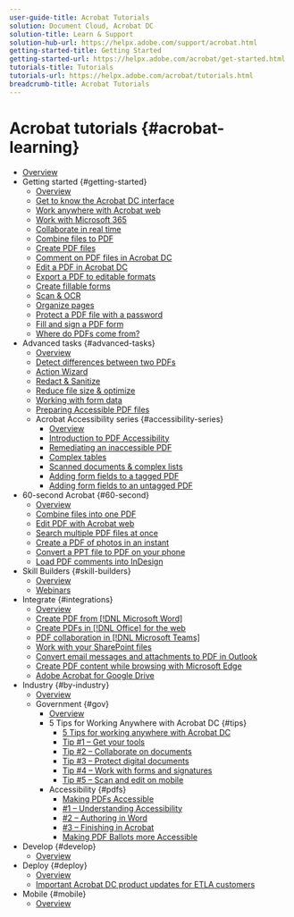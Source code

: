 ```yaml
---
user-guide-title: Acrobat Tutorials
solution: Document Cloud, Acrobat DC
solution-title: Learn & Support
solution-hub-url: https://helpx.adobe.com/support/acrobat.html
getting-started-title: Getting Started
getting-started-url: https://helpx.adobe.com/acrobat/get-started.html
tutorials-title: Tutorials
tutorials-url: https://helpx.adobe.com/acrobat/tutorials.html
breadcrumb-title: Acrobat Tutorials
---
```


# Acrobat tutorials {#acrobat-learning}

+ [Overview](overview.md)
+ Getting started {#getting-started}
  + [Overview](getting-started/getting-started-overview.md)
  + [Get to know the Acrobat DC interface](getting-started/get-to-know-the-acrobat-dc-interface.md)
  + [Work anywhere with Acrobat web](getting-started/acrobatweb.md)
  + [Work with Microsoft 365](https://experienceleague.adobe.com/docs/document-cloud-learn/acrobat-learning/integrations/integrate-overview.html#microsoft)
  + [Collaborate in real time](getting-started/collaborate.md)
  + [Combine files to PDF](getting-started/combine-to-pdf.md)
  + [Create PDF files](getting-started/create-pdf.md)
  + [Comment on PDF files in Acrobat DC](getting-started/comment-on-pdf-files.md)
  + [Edit a PDF in Acrobat DC](getting-started/edit-pdf.md)
  + [Export a PDF to editable formats](getting-started/export-pdf.md)
  + [Create fillable forms](getting-started/create-fillable-forms.md)
  + [Scan & OCR](getting-started/scan-and-ocr.md)
  + [Organize pages](getting-started/organize.md)
  + [Protect a PDF file with a password](getting-started/password-protect.md)
  + [Fill and sign a PDF form](getting-started/fill-and-sign.md)
  + [Where do PDFs come from?](getting-started/where-do-pdfs-come-from.md)
+ Advanced tasks {#advanced-tasks}
  + [Overview](advanced-tasks/advanced-tasks-overview.md)
  + [Detect differences between two PDFs](advanced-tasks/compare.md)
  + [Action Wizard](advanced-tasks/action.md)
  + [Redact & Sanitize](advanced-tasks/redact.md)
  + [Reduce file size & optimize](advanced-tasks/reduce.md)
  + [Working with form data](advanced-tasks/formdata.md)
  + [Preparing Accessible PDF files](advanced-tasks/accessibility.md)
  + Acrobat Accessibility series {#accessibility-series}
     + [Overview](advanced-tasks/accessibility-series.md)
     + [Introduction to PDF Accessibility](advanced-tasks/accessibilitysession1.md)
     + [Remediating an inaccessible PDF](advanced-tasks/accessibilitysession2.md)
     + [Complex tables](advanced-tasks/accessibilitysession3.md)
     + [Scanned documents & complex lists](advanced-tasks/accessibilitysession4.md)
     + [Adding form fields to a tagged PDF](advanced-tasks/accessibilitysession5.md)
     + [Adding form fields to an untagged PDF](advanced-tasks/accessibilitysession6.md)
+ 60-second Acrobat {#60-second}
  + [Overview](60-second/60-second-overview.md)
  + [Combine files into one PDF](60-second/combine-to-one-pdf.md)
  + [Edit PDF with Acrobat web](60-second/edit.md)
  + [Search multiple PDF files at once](60-second/search.md)
  + [Create a PDF of photos in an instant](60-second/photo.md)
  + [Convert a PPT file to PDF on your phone](60-second/phone.md)
  + [Load PDF comments into InDesign](60-second/indesign.md)
+ Skill Builders {#skill-builders}
  + [Overview](skill-builder/skill-builder-overview.md)
  + [Webinars](skill-builder/skill-builder-webinars.md)
+ Integrate {#integrations}
  + [Overview](integrate/integrate-overview.md)
  + [Create PDF from [!DNL Microsoft Word]](integrate/createfromword.md)
  + [Create PDFs in [!DNL Office] for the web](integrate/createofficeweb.md)
  + [PDF collaboration in [!DNL Microsoft Teams]](integrate/acrobatandteams.md)
  + [Work with your SharePoint files](integrate/acrobatandsp.md)
  + [Convert email messages and attachments to PDF in Outlook](integrate/outlook.md)
  + [Create PDF content while browsing with Microsoft Edge](integrate/edge.md)
  + [Adobe Acrobat for Google Drive](integrate/acrobatandgoogle.md)
+ Industry {#by-industry}
  + [Overview](industry/industry-overview.md)
  + Government {#gov}
    + [Overview](industry/gov/gov-overview.md)
    + 5 Tips for Working Anywhere with Acrobat DC {#tips}
      + [5 Tips for working anywhere with Acrobat DC](industry/gov/5-tips-for-working-anywhere-with-acrobat-dc-for-government.md) 
      + [Tip #1 – Get your tools](industry/gov/get-your-tools.md)
      + [Tip #2 – Collaborate on documents](industry/gov/collaborate-on-documents.md)
      + [Tip #3 – Protect digital documents](industry/gov/protect-digital-documents.md)
      + [Tip #4 – Work with forms and signatures](industry/gov/work-with-forms-and-signatures.md)
      + [Tip #5 – Scan and edit on mobile](industry/gov/scan-and-edit-on-mobile.md)
    + Accessibility {#pdfs}
      + [Making PDFs Accessible](industry/gov/making-pdfs-accessible.md)
      + [#1 – Understanding Accessibility](industry/gov/understanding-accessibility.md)
      + [#2 – Authoring in Word](industry/gov/authoring-in-word.md)
      + [#3 – Finishing in Acrobat](industry/gov/finishing-in-acrobat.md)
      + [Making PDF Ballots more Accessible](industry/gov/making-pdf-ballots-accessible.md)
+ Develop {#develop}
  + [Overview](develop/develop-overview.md)
+ Deploy {#deploy}
  + [Overview](deploy/deploy-overview.md)
  + [Important Acrobat DC product updates for ETLA customers](deploy/signentitlementchanges.md)
+ Mobile {#mobile}
  + [Overview](mobile/mobile-overview.md)